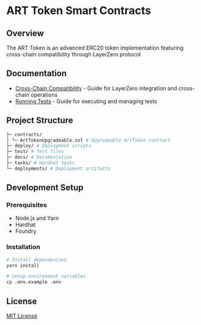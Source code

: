 # ART Token Smart Contracts

## Overview
The ART Token is an advanced ERC20 token implementation featuring cross-chain compatibility through LayerZero protocol

## Documentation
- [Cross-Chain Compatibility](./docs/cross-chain-compatibility.md) - Guide for LayerZero integration and cross-chain operations
- [Running Tests](./docs/run-unit-tests.md) - Guide for executing and managing tests

## Project Structure

```bash
├─ contracts/
│ └─ ArtTokenUpgradeable.sol # Upgradeable ArtToken contract
├─ deploy/ # Deployment scripts
├─ test/ # Test files
├─ docs/ # Documentation
├─ tasks/ # Hardhat tasks
└─ deployments/ # Deployment artifacts
```

## Development Setup

### Prerequisites
- Node.js and Yarn
- Hardhat
- Foundry

### Installation
```bash
# Install dependencies
yarn install

# Setup environment variables
cp .env.example .env
```

## License
[MIT License](LICENSE)